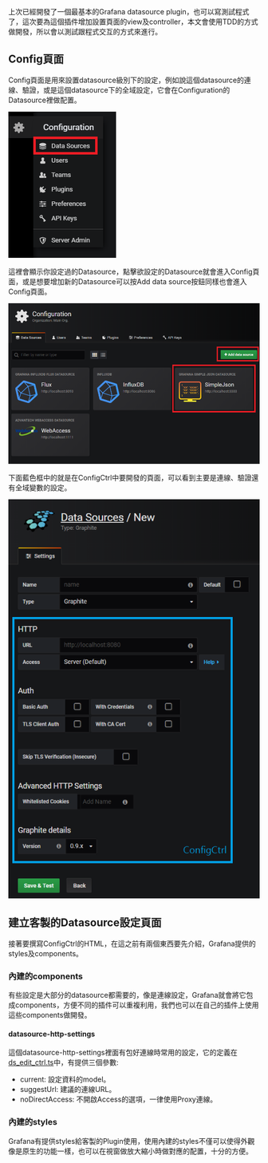 上次已經開發了一個最基本的Grafana datasource plugin，也可以寫測試程式了，這次要為這個插件增加設置頁面的view及controller，本文會使用TDD的方式做開發，所以會以測試跟程式交互的方式來進行。

## Config頁面

Config頁面是用來設置datasource級別下的設定，例如說這個datasource的連線、驗證，或是這個datasource下的全域設定，它會在Configuration的Datasource裡做配置。

![DatasourceConfig](/assets/2018-08-10-grafana-datasource-plugin-configctrl/DatasourceConfig.png)

這裡會顯示你設定過的Datasource，點擊欲設定的Datasource就會進入Config頁面，或是想要增加新的Datasource可以按Add data source按鈕同樣也會進入Config頁面。

![GoConfig](/assets/2018-08-10-grafana-datasource-plugin-configctrl/GoConfig.png)

下面藍色框中的就是在ConfigCtrl中要開發的頁面，可以看到主要是連線、驗證還有全域變數的設定。

![ConfigPage](/assets/2018-08-10-grafana-datasource-plugin-configctrl/ConfigPage.png)

## 建立客製的Datasource設定頁面

接著要撰寫ConfigCtrl的HTML，在這之前有兩個東西要先介紹，Grafana提供的styles及components。

### 內建的components

有些設定是大部分的datasource都需要的，像是連線設定，Grafana就會將它包成components，方便不同的插件可以重複利用，我們也可以在自己的插件上使用這些components做開發。

#### datasource-http-settings

這個datasource-http-settings裡面有包好連線時常用的設定，它的定義在[ds_edit_ctrl.ts](https://github.com/grafana/grafana/blob/master/public/app/features/plugins/ds_edit_ctrl.ts)中，有提供三個參數:

* current: 設定資料的model。
* suggestUrl: 建議的連線URL。
* noDirectAccess: 不開啟Access的選項，一律使用Proxy連線。

### 內建的styles

Grafana有提供styles給客製的Plugin使用，使用內建的styles不僅可以使得外觀像是原生的功能一樣，也可以在視窗做放大縮小時做對應的配置，十分的方便。